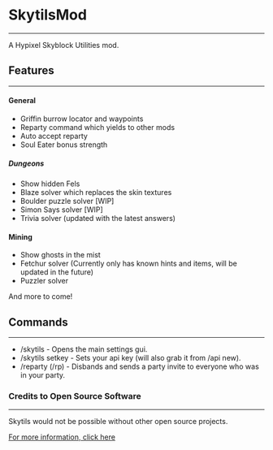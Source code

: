 # SkytilsMod
***
A Hypixel Skyblock Utilities mod.


## Features
***
#### General
 - Griffin burrow locator and waypoints
 - Reparty command which yields to other mods
 - Auto accept reparty
 - Soul Eater bonus strength
##### Dungeons
 - Show hidden Fels
 - Blaze solver which replaces the skin textures
 - Boulder puzzle solver [WIP]
 - Simon Says solver [WIP]
 - Trivia solver (updated with the latest answers)
#### Mining 
 - Show ghosts in the mist
 - Fetchur solver (Currently only has known hints and items, will be updated in the future)
 - Puzzler solver

And more to come!

## Commands
***
 - /skytils - Opens the main settings gui.
 - /skytils setkey <apiKey> - Sets your api key (will also grab it from /api new).
 - /reparty (/rp) - Disbands and sends a party invite to everyone who was in your party.


### Credits to Open Source Software
***
Skytils would not be possible without other open source projects.

[For more information, click here](https://github.com/Skytils/SkytilsMod/blob/main/OPEN_SOURCE_SOFTWARE.md)